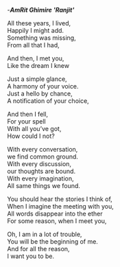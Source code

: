 -***AmRit Ghimire 'Ranjit'***

All these years, I lived, <br>
Happily I might add.<br>
Something was missing,<br>
From all that I had,<br>

And then, I met you,<br>
Like the dream I knew<br>

Just a simple glance,<br>
A harmony of your voice.<br>
Just a hello by chance,<br>
A notification of your choice,

And then I fell,<br>
For your spell<br>
With all you’ve got,<br>
How could I not?<br>

With every conversation,<br>
we find common ground.<br>
With every discussion,<br>
our thoughts are bound.<br>
With every imagination,<br>
All same things we found.<br>

You should hear the stories I think of,<br>
When I imagine the meeting with you,<br>
All words disappear into the ether<br>
For some reason, when I meet you,<br>

Oh, I am in a lot of trouble,<br>
You will be the beginning of me.<br>
And for all the reason,<br>
I want you to be.<br>